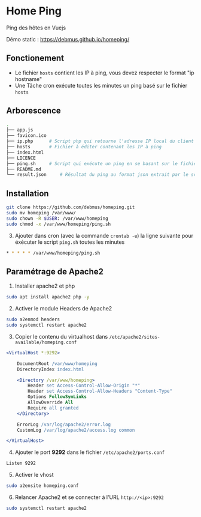 # Home Ping

Ping des hôtes en Vuejs

Démo static : https://debmus.github.io/homeping/

## Fonctionement
- Le fichier `hosts` contient les IP à ping, vous devez respecter le format "ip hostname"
- Une Tâche cron exécute toutes les minutes un ping basé sur le fichier `hosts`

## Arborescence
```bash
.
├── app.js
├── favicon.ico
├── ip.php		# Script php qui retourne l'adresse IP local du client
├── hosts		# Fichier à éditer contenant les IP à ping
├── index.html
├── LICENCE	
├── ping.sh		# Script qui exécute un ping en se basant sur le fichier 'hosts'
├── README.md
└── result.json		# Résultat du ping au format json extrait par le script 'ping.sh'
```

## Installation
```bash
git clone https://github.com/debmus/homeping.git
sudo mv homeping /var/www/
sudo chown -R $USER: /var/www/homeping
sudo chmod -x /var/www/homeping/ping.sh
```

3. Ajouter dans cron (avec la commande `crontab -e`) la ligne suivante pour éxécuter le script `ping.sh` toutes les minutes
```bash
* * * * * /var/www/homeping/ping.sh
```

## Paramétrage de Apache2
1.	Installer apache2 et php
```bash
sudo apt install apache2 php -y
```

2.	Activer le module Headers de Apache2
```bash
sudo a2enmod headers
sudo systemctl restart apache2
```

3.	Copier le contenu du virtualhost dans `/etc/apache2/sites-available/homeping.conf`
```apache
<VirtualHost *:9292>

	DocumentRoot /var/www/homeping
	DirectoryIndex index.html

	<Directory /var/www/homeping>
		Header set Access-Control-Allow-Origin "*"
		Header set Access-Control-Allow-Headers "Content-Type"
		Options FollowSymLinks
		AllowOverride All
		Require all granted
	</Directory>

	ErrorLog /var/log/apache2/error.log
	CustomLog /var/log/apache2/access.log common

</VirtualHost>
```

4.	Ajouter le port **9292** dans le fichier `/etc/apache2/ports.conf`
```bash
Listen 9292
```

5.	Activer le vhost
```bash
sudo a2ensite homeping.conf
```

6.	Relancer Apache2 et se connecter à l'URL `http://<ip>:9292`
```bash
sudo systemctl restart apache2
```
